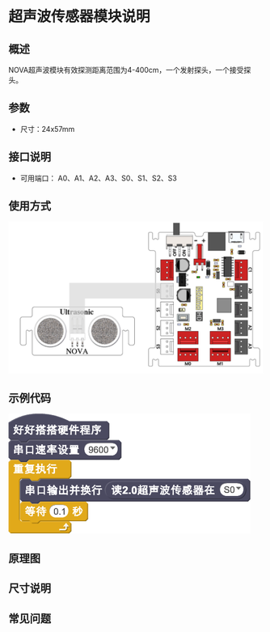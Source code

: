 # 超声波传感器模块说明

## 概述
NOVA超声波模块有效探测距离范围为4-400cm，一个发射探头，一个接受探头。

## 参数
- 尺寸：24x57mm

## 接口说明
- 可用端口： A0、A1、A2、A3、S0、S1、S2、S3

## 使用方式
![](./images/19.png)

## 示例代码
![](./images/20.png)

## 原理图

## 尺寸说明

## 常见问题
